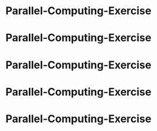 # Parallel-Computing-Exercise
# Parallel-Computing-Exercise
# Parallel-Computing-Exercise
# Parallel-Computing-Exercise
# Parallel-Computing-Exercise
